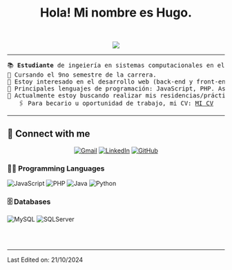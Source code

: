 <h1 align="center">
Hola! Mi nombre es Hugo.
</h1>
<p align="center">
</p>
<br/>
<p align="center">
	<a href="https://github.com/Bouaskaoun">
		<img src="https://readme-typing-svg.herokuapp.com?lines=Estudiante+Ingeniería+en+Sistemas;Siempre+aprendiendo;Responsable+:)&center=true&width=380&height=45">
	</a>
</p>

<hr>

<pre>
📚 <b>Estudiante</b> de ingeiería en sistemas computacionales en el Instituo Tecnológico de León.
📝 Cursando el 9no semestre de la carrera.
🔭 Estoy interesado en el desarrollo web (back-end y front-end).
🌟 Principales lenguajes de programación: JavaScript, PHP. Así como CSS, HTML, entre otros.	
🤔 Actualmente estoy buscando realizar mis residencias/prácticas profesionales.
   🖇️ Para becario u oportunidad de trabajo, mi CV: <a href="https://drive.google.com/drive/folders/19jMxYX3FF9HU2Xzc7HaNOFWevO044vIF?usp=sharing" target="_blank">MI CV</a>
</pre>
<hr>

## 🤝 Connect with me
<p align="center">
	<a href="mailto:huggo.moreno1985@gmail.com"><img img src="https://img.shields.io/badge/gmail-%23EA4335.svg?style=plastic&logo=gmail&logoColor=white" alt="Gmail"/></a>
	<a href="https://www.linkedin.com/in/hugo-moreno-092b10318/"><img src="https://img.shields.io/badge/linkedin-%230A66C2.svg?style=plastic&logo=linkedin&logoColor=white" alt="LinkedIn"/></a>
	<a href="https://github.com/HugoJamesDio"><img src="https://img.shields.io/badge/github-%23181717.svg?style=plastic&logo=github&logoColor=white" alt="GitHub"/></a>
</p>

### 👨‍💻 Programming Languages

<p>
    <img alt="JavaScript" src="https://img.shields.io/badge/JavaScript%20-%23F7DF1E.svg?logo=javascript&logoColor=black">
    <img alt="PHP" src="https://img.shields.io/badge/PHP%20-%23F7DF1E.svg?logo=php&logoColor=black">
    <img alt="Java" src="https://img.shields.io/badge/Java%20-%23F7DF1E.svg?logo=Java&logoColor=black">
    <img alt="Python" src="https://img.shields.io/badge/Python%20-%2314354C.svg?logo=python&logoColor=white">
	
### 🗄️ Databases
<p>
	<img alt="MySQL" src="https://img.shields.io/badge/MySQL%20-X57150.svg?logo=MySQL&logoColor=black">
	<img alt="SQLServer" src="https://img.shields.io/badge/SQLServer%20-X57150.svg?logo=SQLServer&logoColor=black">
</p>


</br>
<br/>

------



Last Edited on: 21/10/2024
